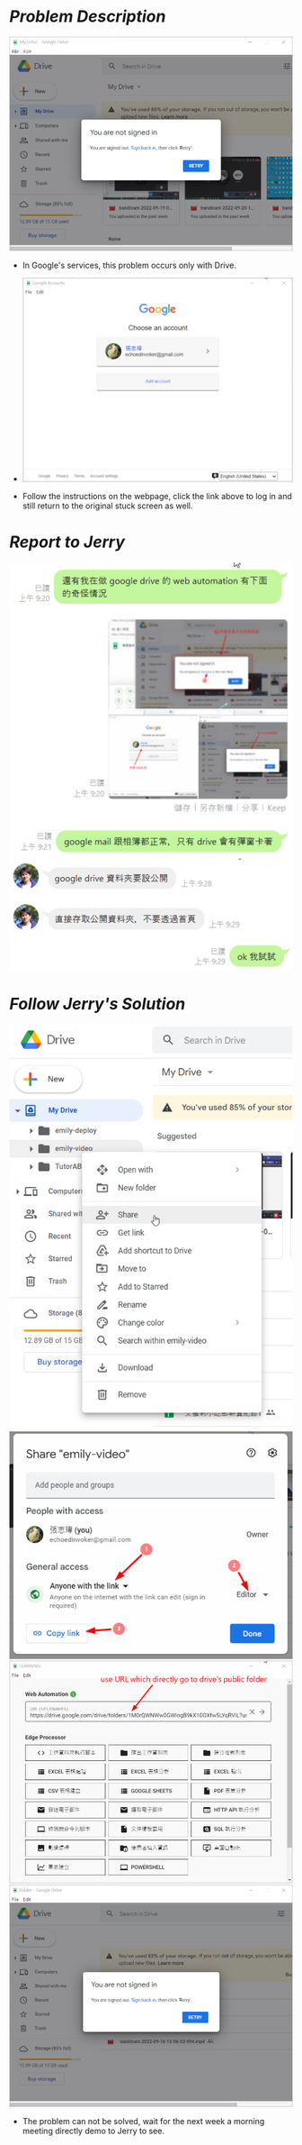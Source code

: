 # **_Problem Description_**

![Alt you are not signed in](pic/bandicam%202022-09-22%2001-10-22-455.jpg)

- In Google's services, this problem occurs only with Drive.
- ![Alt sign in](pic/bandicam%202022-09-22%2001-10-26-690.jpg)

- Follow the instructions on the webpage, click the link above to log in and still return to the original stuck screen as well.

# **_Report to Jerry_**

![Alt report to jerry](pic/bandicam%202022-09-22%2001-11-07-286.jpg)
![Alt solution from jerry](pic/bandicam%202022-09-22%2001-11-14-372.jpg)

# **_Follow Jerry's Solution_**

![Alt set public to drive folder 1](pic/bandicam%202022-09-22%2001-13-46-482.jpg)
![Alt set public to drive folder 2](pic/bandicam%202022-09-22%2001-14-39-351.jpg)
![Alt go to folder url in emily](pic/bandicam%202022-09-22%2001-15-43-809.jpg)
![Alt still stuck](pic/bandicam%202022-09-22%2001-16-06-967.jpg)

- The problem can not be solved, wait for the next week a morning meeting directly demo to Jerry to see.

